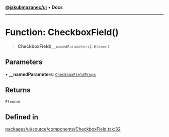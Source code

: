 [**@jakubmazanec/ui**](../README.md) • **Docs**

---

# Function: CheckboxField()

> **CheckboxField**(`__namedParameters`): `Element`

## Parameters

• **\_\_namedParameters**: [`CheckboxFieldProps`](../type-aliases/CheckboxFieldProps.md)

## Returns

`Element`

## Defined in

[packages/ui/source/components/CheckboxField.tsx:32](https://github.com/jakubmazanec/tools/blob/d628f137f5fc7b1bea261e1e59d468d8339ed884/packages/ui/source/components/CheckboxField.tsx#L32)
